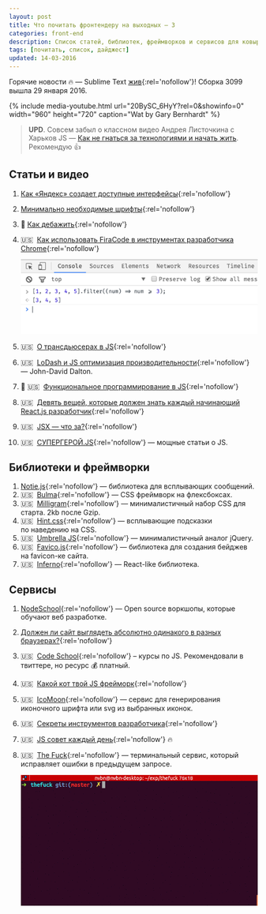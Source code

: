```yaml
---
layout: post
title: Что почитать фронтендеру на выходных — 3
categories: front-end
description: Список статей, библиотек, фреймворков и сервисов для ковыряния на выходных или в свободное время для фронтенд разработчика.
tags: [почитать, список, дайджест]
updated: 14-03-2016
---
```


Горячие новости 🔥 — Sublime Text [жив](https://sublimetext.com/3dev){:rel='nofollow'}! Сборка 3099 вышла 29 января 2016.

{% include media-youtube.html url="20BySC_6HyY?rel=0&amp;showinfo=0" width="960" height="720" caption="Wat by Gary Bernhardt" %}

> **UPD**. Совсем забыл о классном видео Андрея Листочкина с Харьков JS — [Как не гнаться за технологиями и начать жить](https://www.youtube.com/watch?v=xPFRUM_oDKA). Рекомендую 👍

## Статьи и видео
1. [Как «Яндекс» создает доступные интерфейсы][1]{:rel='nofollow'}
1. [Минимально необходимые шрифты][12]{:rel='nofollow'}
1. 🎥 [Как дебажить][15]{:rel='nofollow'}
1. 🇺🇸&nbsp;&nbsp;[Как использовать FiraCode в инструментах разработчика Chrome][20]{:rel='nofollow'}

	![](/assets/img/week-ends/dev-tools-fira-code.png)
	<!-- more -->

1. 🇺🇸&nbsp;&nbsp;[О трансдьюсерах в JS][14]{:rel='nofollow'}
1. 🇺🇸&nbsp;&nbsp;[LoDash и JS оптимизация производительности][6]{:rel='nofollow'} — John-David Dalton.
1. 🎥 🇺🇸&nbsp;&nbsp;[Функциональное программирование в JS][8]{:rel='nofollow'}
1. 🇺🇸&nbsp;&nbsp;[Девять вещей, которые должен знать каждый начинающий React.js разработчик][16]{:rel='nofollow'}
1. 🇺🇸&nbsp;&nbsp;[JSX — что за?][18]{:rel='nofollow'}
1. 🇺🇸&nbsp;&nbsp;[СУПЕРГЕРОЙ.JS][21]{:rel='nofollow'} — мощные статьи о JS.


## Библиотеки и фреймворки
1. [Notie.js][4]{:rel='nofollow'} — библиотека для всплывающих сообщений.
1. 🇺🇸&nbsp;&nbsp;[Bulma][9]{:rel='nofollow'} — CSS фреймворк на флексбоксах.
1. 🇺🇸&nbsp;&nbsp;[Milligram][10]{:rel='nofollow'} — минималистичный набор CSS для старта. 2kb после Gzip.
1. 🇺🇸&nbsp;&nbsp;[Hint.css][11]{:rel='nofollow'} — всплывающие подсказки по наведению на CSS.
1. 🇺🇸&nbsp;&nbsp;[Umbrella JS][17]{:rel='nofollow'} — минималистичный аналог jQuery.
1. 🇺🇸&nbsp;&nbsp;[Favico.js][22]{:rel='nofollow'} — библиотека для создания бейджев на favicon-ке сайта.
1. 🇺🇸&nbsp;&nbsp;[Inferno][23]{:rel='nofollow'} — React-like библиотека.


## Сервисы
1. [NodeSchool][2]{:rel='nofollow'} — Open source воркшопы, которые обучают веб разработке.
1. [Должен ли сайт выглядеть абсолютно одинакого в разных браузерах?][19]{:rel='nofollow'}
1. 🇺🇸&nbsp;&nbsp;[Code School][25]{:rel='nofollow'} – курсы по JS. Рекомендовали в твиттере, но ресурс 💰 платный.
1. 🇺🇸&nbsp;&nbsp;[Какой кот твой JS фрейморк][19]{:rel='nofollow'}
1. 🇺🇸&nbsp;&nbsp;[IcoMoon][3]{:rel='nofollow'} — сервис для генерирования иконочного шрифта или svg из выбранных иконок.
1. 🇺🇸&nbsp;&nbsp;[Секреты инструментов разработчика][7]{:rel='nofollow'}
1. 🇺🇸&nbsp;&nbsp;[JS совет каждый день][24]{:rel='nofollow'} 🔥
1. 🇺🇸&nbsp;&nbsp;[The Fuck][3]{:rel='nofollow'} — терминальный сервис, который исправляет ошибки в предыдущем запросе.

	![The Fuck](/assets/img/week-ends/the-fuck.gif)




[1]: https://vc.ru/p/yandex-accessibility
[2]: http://nodeschool.io/ru/
[3]: https://icomoon.io/app/
[4]: https://jaredreich.com/projects/notie.js/
[5]: https://github.com/nvbn/thefuck
[6]: https://www.youtube.com/watch?v=cD9utLH3QOk&app=desktop
[7]: http://devtoolsecrets.com/
[8]: https://www.youtube.com/playlist?list=PL0zVEGEvSaeEd9hlmCXrk5yUyqUag-n84&app=desktop
[9]: http://bulma.io/
[10]: https://milligram.github.io/
[11]: http://kushagragour.in/lab/hint/
[12]: http://css-live.ru/articles/minimalno-neobxodimye-shrifty.html
[13]: http://dowebsitesneedtolookexactlythesameineverybrowser.com/
[14]: https://medium.com/@roman01la/understanding-transducers-in-javascript-3500d3bd9624
[15]: https://events.yandex.ru/lib/talks/1436/
[16]: https://camjackson.net/post/9-things-every-reactjs-beginner-should-know
[17]: http://umbrellajs.com/
[18]: http://www.jasonformat.com/wtf-is-jsx/
[19]: http://whichcatisyourjavascriptframework.com/
[20]: https://github.com/roman01la/roman01la-devtools
[21]: http://superherojs.com/
[22]: http://lab.ejci.net/favico.js/
[23]: https://github.com/trueadm/inferno
[24]: https://github.com/loverajoel/jstips
[25]: https://www.codeschool.com/paths/javascript
